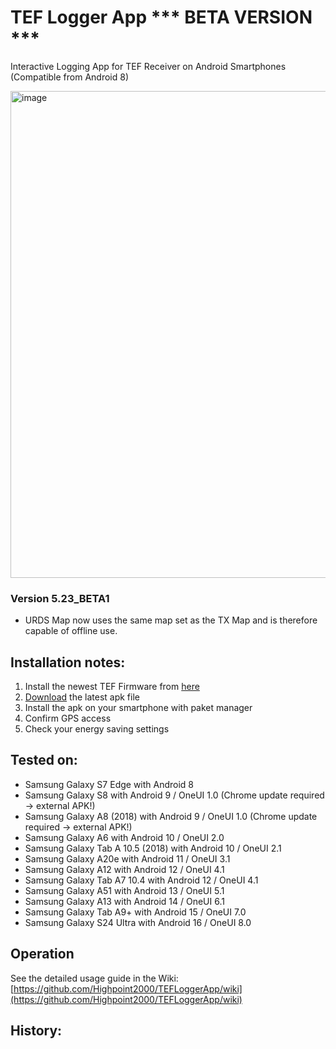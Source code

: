 # TEF Logger App *** BETA VERSION ***
Interactive Logging App for TEF Receiver on Android Smartphones (Compatible from Android 8)

<img width="786" height="779" alt="image" src="https://github.com/user-attachments/assets/403e9a3e-ee25-4890-809a-b8779f48700b" />

### Version 5.23_BETA1

- URDS Map now uses the same map set as the TX Map and is therefore capable of offline use.

## Installation notes:

1. Install the newest TEF Firmware from [here](https://github.com/PE5PVB/TEF6686_ESP32/releases)
2. [Download](https://github.com/Highpoint2000/TEFLoggerApp/raw/refs/heads/main/Development/TEFLogger_5.23_BETA1.apk) the latest apk file 
3. Install the apk on your smartphone with paket manager
4. Confirm GPS access
5. Check your energy saving settings

## Tested on:

- Samsung Galaxy S7 Edge with Android 8
- Samsung Galaxy S8 with Android 9 / OneUI 1.0 (Chrome update required -> external APK!)
- Samsung Galaxy A8 (2018) with Android 9 / OneUI 1.0 (Chrome update required -> external APK!)
- Samsung Galaxy A6 with Android 10 / OneUI 2.0
- Samsung Galaxy Tab A 10.5 (2018) with Android 10 / OneUI 2.1
- Samsung Galaxy A20e with Android 11 / OneUI 3.1
- Samsung Galaxy A12 with Android 12 / OneUI 4.1
- Samsung Galaxy Tab A7 10.4 with Android 12 / OneUI 4.1
- Samsung Galaxy A51 with Android 13 / OneUI 5.1
- Samsung Galaxy A13 with Android 14 / OneUI 6.1
- Samsung Galaxy Tab A9+ with Android 15 / OneUI 7.0
- Samsung Galaxy S24 Ultra with Android 16 / OneUI 8.0

## Operation

See the detailed usage guide in the Wiki:  
[https://github.com/Highpoint2000/TEFLoggerApp/wiki](https://github.com/Highpoint2000/TEFLoggerApp/wiki)

## History:


  

